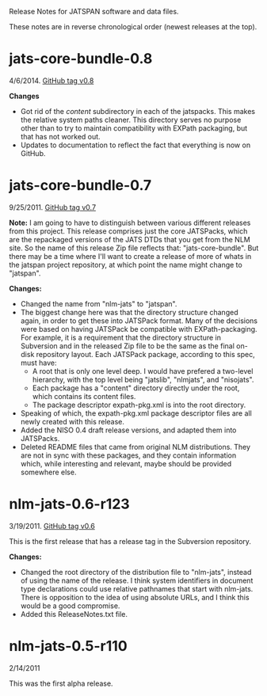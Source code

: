 Release Notes for JATSPAN software and data files.

These notes are in reverse chronological order (newest releases at the top).

# jats-core-bundle-0.8

4/6/2014. [GitHub tag v0.8](https://github.com/Klortho/jatspan/releases/tag/v0.8)

**Changes**

- Got rid of the *content* subdirectory in each of the jatspacks.  This makes the relative
  system paths cleaner.  This directory serves no purpose other than to try to maintain
  compatibility with EXPath packaging, but that has not worked out.
- Updates to documentation to reflect the fact that everything is now on GitHub.


# jats-core-bundle-0.7

9/25/2011.  [GitHub tag v0.7](https://github.com/Klortho/jatspan/releases/tag/v0.7)

**Note:** I am going to have to distinguish between various different releases from this
project.  This release comprises just the core JATSPacks, which are the
repackaged versions of the JATS DTDs that you get from the NLM site.  So the
name of this release Zip file reflects that:  "jats-core-bundle".  But there
may be a time where I'll want to create a release of more of whats in the
jatspan project repository, at which point the name might change to "jatspan".

**Changes:**

- Changed the name from "nlm-jats" to "jatspan".
- The biggest change here was that the directory structure changed again, in
  order to get these into JATSPack format.  Many of the decisions were based
  on having JATSPack be compatible with EXPath-packaging.  For example, it is a
  requirement that the directory structure in Subversion and in the released
  Zip file to be the same as the final on-disk repository layout.  Each
  JATSPack package, according to this spec, must have:
    - A root that is only one level deep.  I would have prefered a two-level
      hierarchy, with the top level being "jatslib", "nlmjats", and "nisojats".
    - Each package has a "content" directory directly under the root, which
      contains its content files.
    - The package descriptor expath-pkg.xml is into the root directory.
- Speaking of which, the expath-pkg.xml package descriptor files are all newly
  created with this release.
- Added the NISO 0.4 draft release versions, and adapted them into JATSPacks.
- Deleted README files that came from original NLM distributions.  They are not
  in sync with these packages, and they contain information which, while
  interesting and relevant, maybe should be provided somewhere else.


# nlm-jats-0.6-r123

3/19/2011.  [GitHub tag v0.6](https://github.com/Klortho/jatspan/releases/tag/v0.6)

This is the first release that has a release tag in the Subversion repository.

**Changes:**

- Changed the root directory of the distribution file to "nlm-jats", instead of
  using the name of the release.  I think system identifiers in document type
  declarations could use relative pathnames that start with nlm-jats.  There is
  opposition to the idea of using absolute URLs, and I think this would be a
  good compromise.
- Added this ReleaseNotes.txt file.


# nlm-jats-0.5-r110

2/14/2011

This was the first alpha release.
